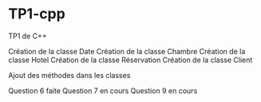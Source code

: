 # TP1-cpp
TP1 de C++ 

Création de la classe Date
Création de la classe Chambre
Création de la classe Hotel
Création de la classe Réservation
Création de la classe Client

Ajout des méthodes dans les classes

Question 6 faite
Question 7 en cours
Question 9 en cours
